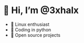 # 👋 Hi, I’m @3xhalx
- 👀 Linux enthusiast
- 🌱 Coding in python
- 💞️ Open source projects

<!---
3xhalx/3xhalx is a ✨ special ✨ repository because its `README.md` (this file) appears on your GitHub profile.
You can click the Preview link to take a look at your changes.
--->
